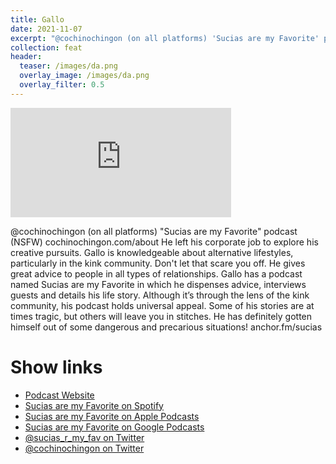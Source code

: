```yaml
---
title: Gallo
date: 2021-11-07
excerpt: "@cochinochingon (on all platforms) 'Sucias are my Favorite' podcast (NSFW) cochinochingon.com/about He left his corporate job to explore his creative pursuits"
collection: feat
header:
  teaser: /images/da.png
  overlay_image: /images/da.png
  overlay_filter: 0.5
---
```


<iframe src='https://embed.podcasts.apple.com/us/podcast/gallo/id1539092447?i=1000541008488&amp;theme=dark' width='70%' height='175' frameborder='0' allowtransparency='true' allow='encrypted-media'></iframe>

@cochinochingon (on all platforms) "Sucias are my Favorite" podcast (NSFW) cochinochingon.com/about He left his corporate job to explore his creative pursuits. Gallo is knowledgeable about alternative lifestyles, particularly in the kink community. Don't let that scare you off. He gives great advice to people in all types of relationships. Gallo has a podcast named Sucias are my Favorite in which he dispenses advice, interviews guests and details his life story. Although it’s through the lens of the kink community, his podcast holds universal appeal. Some of his stories are at times tragic, but others will leave you in stitches. He has definitely gotten himself out of some dangerous and precarious situations! anchor.fm/sucias

# Show links

* <i class=fas fa-link></i> [Podcast Website](https://sucias.xyz)
* <i class=fab fa-spotify></i> [Sucias are my Favorite on Spotify](https://open.spotify.com/show/3XjoipCU3QzeIaQAAQpBdW)
* <i class=fas fa-podcast></i> [Sucias are my Favorite on Apple Podcasts](https://podcasts.apple.com/us/podcast/sucias-are-my-favorite/id1548173787)
* <i class=fab fa-google-play></i> [Sucias are my Favorite on Google Podcasts](https://podcasts.google.com/feed/aHR0cHM6Ly9hbmNob3IuZm0vcy80MjI0YzYzYy9wb2RjYXN0L3Jzcw==)
* <i class=fab fa-twitter></i> [@sucias_r_my_fav on Twitter](https://twitter.com/sucias_r_my_fav)
* <i class=fab fa-twitter></i> [@cochinochingon on Twitter](https://twitter.com/cochinochingon)
